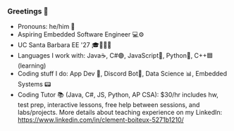 ### Greetings 👋

- Pronouns: he/him 👦
- Aspiring Embedded Software Engineer 💻⚙
- UC Santa Barbara EE '27 🎓🔋🔌💡
- Languages I work with: Java☕, C#🟣, JavaScript🧾, Python🐍, C++🟦 (learning)
- Coding stuff I do: App Dev 📱, Discord Bot🤖, Data Science 📊, Embedded Systems 📟
- Coding Tutor 📚 (Java, C#, JS, Python, AP CSA): $30/hr includes hw, test prep, interactive lessons, free help between sessions, and labs/projects. More details about teaching experience on my LinkedIn: https://www.linkedin.com/in/clement-boiteux-5271b1210/
